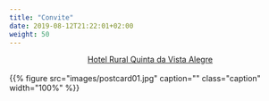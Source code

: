 ```yaml
---
title: "Convite"
date: 2019-08-12T21:22:01+02:00
weight: 50
---
```


<div align="center">
<a href="https://goo.gl/maps/NJpD4oL5SSTnwN6y8">Hotel Rural Quinta da Vista
Alegre</a>
</div>
<br/>
{{% figure src="images/postcard01.jpg"
      caption=""
      class="caption"
      width="100%"
%}}
